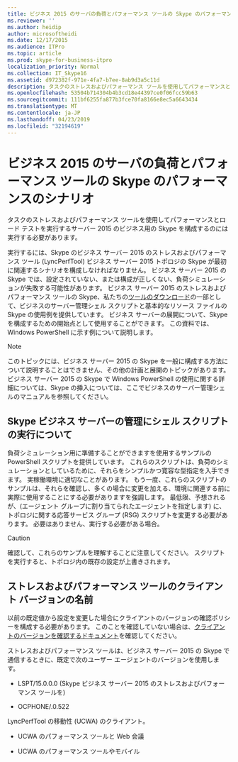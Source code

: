 ```yaml
---
title: ビジネス 2015 のサーバの負荷とパフォーマンス ツールの Skype のパフォーマンスのシナリオ
ms.reviewer: ''
ms.author: heidip
author: microsoftheidi
ms.date: 12/17/2015
ms.audience: ITPro
ms.topic: article
ms.prod: skype-for-business-itpro
localization_priority: Normal
ms.collection: IT_Skype16
ms.assetid: d972382f-971e-4fa7-b7ee-8ab9d3a5c11d
description: タスクのストレスおよびパフォーマンス ツールを使用してパフォーマンスとロード テストを実行するサーバー 2015 のビジネス用の Skype を構成するのには実行する必要があります。
ms.openlocfilehash: 53504b714304b4b3cd18e44397ce0f06fcc59b63
ms.sourcegitcommit: 111bf6255fa877b3fce70fa8166e8ec5a6643434
ms.translationtype: MT
ms.contentlocale: ja-JP
ms.lasthandoff: 04/23/2019
ms.locfileid: "32194619"
---
```

# <a name="performance-scenarios-for-the-skype-for-business-server-2015-stress-and-performance-tool"></a>ビジネス 2015 のサーバの負荷とパフォーマンス ツールの Skype のパフォーマンスのシナリオ
 
タスクのストレスおよびパフォーマンス ツールを使用してパフォーマンスとロード テストを実行するサーバー 2015 のビジネス用の Skype を構成するのには実行する必要があります。
  
実行するには、Skype のビジネス サーバー 2015 のストレスおよびパフォーマンス ツール (LyncPerfTool) ビジネス サーバー 2015 トポロジの Skype が最初に関連するシナリオを構成しなければなりません。 ビジネス サーバー 2015 の Skype では、設定されていない、または構成が正しくない、負荷シミュレーションが失敗する可能性があります。 ビジネス サーバー 2015 のストレスおよびパフォーマンス ツールの Skype、私たちの[ツールのダウンロード](https://www.microsoft.com/download/details.aspx?id=50367)の一部として、ビジネスのサーバー管理シェル スクリプトと基本的なリソース ファイルの Skype の使用例を提供しています。 ビジネス サーバーの展開について、Skype を構成するための開始点として使用することができます。 この資料では、Windows PowerShell に示す例について説明します。
  
> [!NOTE]
> このトピックには、ビジネス サーバー 2015 の Skype を一般に構成する方法について説明することはできません、その他の計画と展開のトピックがあります。 ビジネス サーバー 2015 の Skype で Windows PowerShell の使用に関する詳細については、Skype の挿入については、ここでビジネスのサーバー管理シェルのマニュアルを参照してください。 
  
## <a name="about-running-skype-for-business-server-management-shell-scripts"></a>Skype ビジネス サーバーの管理にシェル スクリプトの実行について

負荷シミュレーション用に準備することができますを使用するサンプルの PowerShell スクリプトを提供しています。 これらのスクリプトは、負荷のシミュレーションとしているために、それらをシンプルかつ寛容な型指定を入手できます。 実稼働環境に適切なことがあります。 もう一度、これらのスクリプトのサンプルは、それらを確認し、多くの場合に変更を加える、環境に関連する前に実際に使用することにする必要がありますを強調します。 最低限、予想されるが、(エージェント グループに割り当てられたエージェントを指定します) に、トポロジに関する応答サービス グループ (RSG) スクリプトを変更する必要があります。 必要はありません、実行する必要がある場合。
  
> [!CAUTION]
> 確認して、これらのサンプルを理解することに注意してください。 スクリプトを実行すると、トポロジ内の既存の設定が上書きされます。 
  
## <a name="stress-and-performance-tool-client-version-names"></a>ストレスおよびパフォーマンス ツールのクライアント バージョンの名前

以前の既定値から設定を変更した場合にクライアントのバージョンの確認ポリシーを構成する必要があります。 このことを確認していない場合は、[クライアントのバージョンを確認するドキュメント](https://msdn.microsoft.com/en-us/vsto/jj923060)を確認してください。
  
ストレスおよびパフォーマンス ツールは、ビジネス サーバー 2015 の Skype で通信するときに、既定で次のユーザー エージェントのバージョンを使用します。
  
- LSPT/15.0.0.0 (Skype ビジネス サーバー 2015 のストレスおよびパフォーマンス ツールを)
    
- OCPHONE/.0.522
    
LyncPerfTool の移動性 (UCWA) のクライアント。
  
- UCWA のパフォーマンス ツールと Web 会議
    
- UCWA のパフォーマンス ツールやモバイル
    


